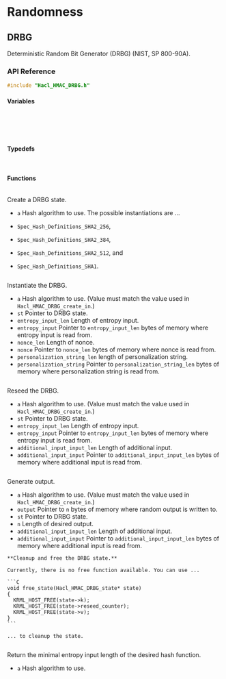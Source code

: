 # Randomness

## DRBG

Deterministic Random Bit Generator (DRBG) (NIST, SP 800-90A).

### API Reference

```C
#include "Hacl_HMAC_DRBG.h"
```

#### Variables

```{doxygenvariable} Hacl_HMAC_DRBG_reseed_interval
```

```{doxygenvariable} Hacl_HMAC_DRBG_max_output_length
```

```{doxygenvariable} Hacl_HMAC_DRBG_max_length
```

```{doxygenvariable} Hacl_HMAC_DRBG_max_personalization_string_length
```

```{doxygenvariable} Hacl_HMAC_DRBG_max_additional_input_length
```

#### Typedefs

```{doxygentypedef} Hacl_HMAC_DRBG_supported_alg
```

```{doxygentypedef} Hacl_HMAC_DRBG_state
```

#### Functions

```{doxygenfunction} Hacl_HMAC_DRBG_create_in
```

Create a DRBG state.

* `a` Hash algorithm to use. The possible instantiations are ...

* `Spec_Hash_Definitions_SHA2_256`,
* `Spec_Hash_Definitions_SHA2_384`,
* `Spec_Hash_Definitions_SHA2_512`, and
* `Spec_Hash_Definitions_SHA1`.

<!--
```{doxygenfunction} Hacl_HMAC_DRBG_uu___is_State
```
-->

```{doxygenfunction} Hacl_HMAC_DRBG_instantiate
```

Instantiate the DRBG.

* `a` Hash algorithm to use. (Value must match the value used in `Hacl_HMAC_DRBG_create_in`.)
* `st` Pointer to DRBG state.
* `entropy_input_len` Length of entropy input.
* `entropy_input` Pointer to `entropy_input_len` bytes of memory where entropy input is read from.
* `nonce_len` Length of nonce.
* `nonce` Pointer to `nonce_len` bytes of memory where nonce is read from.
* `personalization_string_len` length of personalization string.
* `personalization_string` Pointer to `personalization_string_len` bytes of memory where personalization string is read from.

```{doxygenfunction} Hacl_HMAC_DRBG_reseed
```

Reseed the DRBG.

* `a` Hash algorithm to use. (Value must match the value used in `Hacl_HMAC_DRBG_create_in`.)
* `st` Pointer to DRBG state.
* `entropy_input_len` Length of entropy input.
* `entropy_input` Pointer to `entropy_input_len` bytes of memory where entropy input is read from.
* `additional_input_input_len` Length of additional input.
* `additional_input_input` Pointer to `additional_input_input_len` bytes of memory where additional input is read from.

```{doxygenfunction} Hacl_HMAC_DRBG_generate
```

Generate output.

* `a` Hash algorithm to use. (Value must match the value used in `Hacl_HMAC_DRBG_create_in`.)
* `output` Pointer to `n` bytes of memory where random output is written to.
* `st` Pointer to DRBG state.
* `n` Length of desired output.
* `additional_input_input_len` Length of additional input.
* `additional_input_input` Pointer to `additional_input_input_len` bytes of memory where additional input is read from.

<!--
```{doxygenfunction} Hacl_HMAC_DRBG_free
```
-->

````{warning}
**Cleanup and free the DRBG state.**

Currently, there is no free function available. You can use ...

```C
void free_state(Hacl_HMAC_DRBG_state* state)
{
  KRML_HOST_FREE(state->k);
  KRML_HOST_FREE(state->reseed_counter);
  KRML_HOST_FREE(state->v);
}
```

... to cleanup the state.

````

```{doxygenfunction} Hacl_HMAC_DRBG_min_length
```

Return the minimal entropy input length of the desired hash function.

* `a` Hash algorithm to use.

